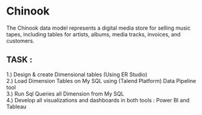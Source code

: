 # Chinook
The Chinook data model represents a digital media store for selling music tapes, including tables for artists, albums, media tracks, invoices, and customers.

## TASK : 

1.) Design & create  Dimensional tables (Using ER Studio)</br>
2.) Load  Dimension Tables on My SQL using (Talend Platform) Data Pipeline tool</br>
3.) Run Sql Queries all Dimension from My SQL</br>
4.) Develop all visualizations and dashboards in both tools : Power BI and Tableau</br>
